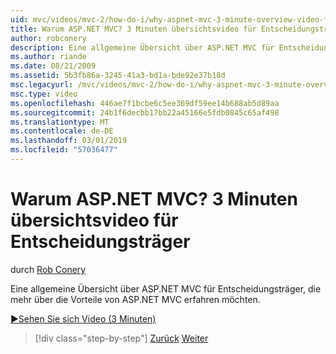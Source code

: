 ```yaml
---
uid: mvc/videos/mvc-2/how-do-i/why-aspnet-mvc-3-minute-overview-video-for-decision-makers
title: Warum ASP.NET MVC? 3 Minuten übersichtsvideo für Entscheidungsträger | Microsoft-Dokumentation
author: robconery
description: Eine allgemeine Übersicht über ASP.NET MVC für Entscheidungsträger, die mehr über die Vorteile von ASP.NET MVC erfahren möchten.
ms.author: riande
ms.date: 08/21/2009
ms.assetid: 5b3fb86a-3245-41a3-bd1a-bde92e37b18d
msc.legacyurl: /mvc/videos/mvc-2/how-do-i/why-aspnet-mvc-3-minute-overview-video-for-decision-makers
msc.type: video
ms.openlocfilehash: 446ae7f1bcbe6c5ee369df59ee14b688ab5d89aa
ms.sourcegitcommit: 24b1f6decbb17bb22a45166e5fdb0845c65af498
ms.translationtype: MT
ms.contentlocale: de-DE
ms.lasthandoff: 03/01/2019
ms.locfileid: "57036477"
---
```

<a name="why-aspnet-mvc-3-minute-overview-video-for-decision-makers"></a>Warum ASP.NET MVC? 3 Minuten übersichtsvideo für Entscheidungsträger
====================
durch [Rob Conery](https://github.com/robconery)

Eine allgemeine Übersicht über ASP.NET MVC für Entscheidungsträger, die mehr über die Vorteile von ASP.NET MVC erfahren möchten.

[&#9654;Sehen Sie sich Video (3 Minuten)](https://channel9.msdn.com/Blogs/ASP-NET-Site-Videos/why-aspnet-mvc-3-minute-overview-video-for-decision-makers)

> [!div class="step-by-step"]
> [Zurück](what-is-aspnet-mvc-80-minute-technical-video-for-developers-building-nerddinner.md)
> [Weiter](aspnet-mvc-how-10-minute-technical-video-for-developers.md)
